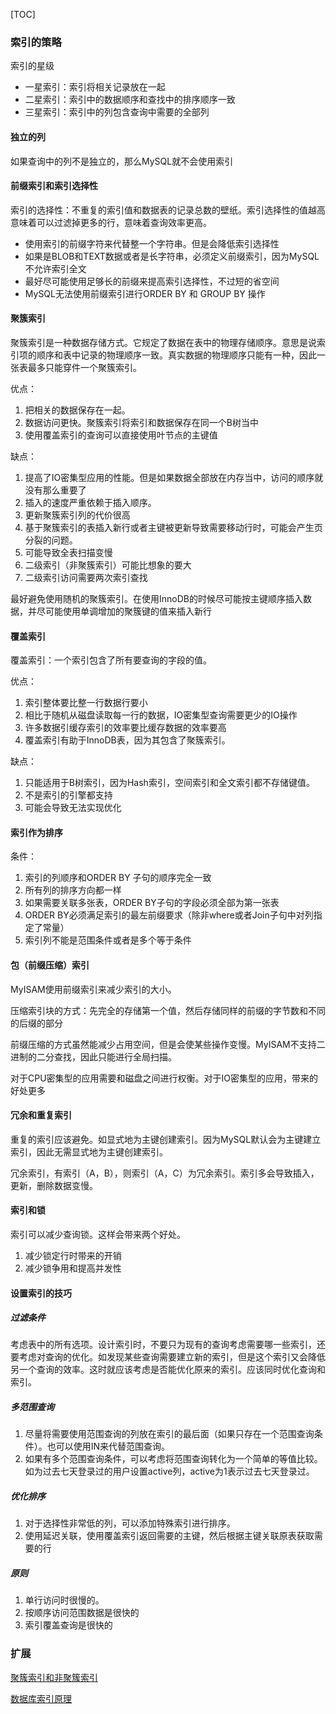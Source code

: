 [TOC]

### 索引的策略

索引的星级

- 一星索引：索引将相关记录放在一起
- 二星索引：索引中的数据顺序和查找中的排序顺序一致
- 三星索引：索引中的列包含查询中需要的全部列

#### 独立的列

如果查询中的列不是独立的，那么MySQL就不会使用索引

#### 前缀索引和索引选择性

索引的选择性：不重复的索引值和数据表的记录总数的壁纸。索引选择性的值越高意味着可以过滤掉更多的行，意味着查询效率更高。

- 使用索引的前缀字符来代替整一个字符串。但是会降低索引选择性
- 如果是BLOB和TEXT数据或者是长字符串，必须定义前缀索引，因为MySQL不允许索引全文
- 最好尽可能使用足够长的前缀来提高索引选择性，不过短的省空间
- MySQL无法使用前缀索引进行ORDER BY 和 GROUP BY 操作 

#### 聚簇索引

聚簇索引是一种数据存储方式。它规定了数据在表中的物理存储顺序。意思是说索引项的顺序和表中记录的物理顺序一致。真实数据的物理顺序只能有一种，因此一张表最多只能穿件一个聚簇索引。

优点：

1. 把相关的数据保存在一起。
2. 数据访问更快。聚簇索引将索引和数据保存在同一个B树当中
3. 使用覆盖索引的查询可以直接使用叶节点的主键值

缺点：

1. 提高了IO密集型应用的性能。但是如果数据全部放在内存当中，访问的顺序就没有那么重要了
2. 插入的速度严重依赖于插入顺序。
3. 更新聚簇索引列的代价很高
4. 基于聚簇索引的表插入新行或者主键被更新导致需要移动行时，可能会产生页分裂的问题。
5. 可能导致全表扫描变慢
6. 二级索引（非聚簇索引）可能比想象的要大
7. 二级索引访问需要两次索引查找

最好避免使用随机的聚簇索引。在使用InnoDB的时候尽可能按主键顺序插入数据，并尽可能使用单调增加的聚簇键的值来插入新行

#### 覆盖索引

覆盖索引：一个索引包含了所有要查询的字段的值。

优点：

1. 索引整体要比整一行数据行要小
2. 相比于随机从磁盘读取每一行的数据，IO密集型查询需要更少的IO操作
3. 许多数据引缓存索引的效率要比缓存数据的效率要高
4. 覆盖索引有助于InnoDB表，因为其包含了聚簇索引。

缺点：

1. 只能适用于B树索引，因为Hash索引，空间索引和全文索引都不存储键值。
2. 不是索引的引擎都支持
3. 可能会导致无法实现优化

#### 索引作为排序

条件：

1. 索引的列顺序和ORDER BY 子句的顺序完全一致
2. 所有列的排序方向都一样
3. 如果需要关联多张表，ORDER BY子句的字段必须全部为第一张表
4. ORDER BY必须满足索引的最左前缀要求（除非where或者Join子句中对列指定了常量）
5. 索引列不能是范围条件或者是多个等于条件

#### 包（前缀压缩）索引

MyISAM使用前缀索引来减少索引的大小。

压缩索引块的方式：先完全的存储第一个值，然后存储同样的前缀的字节数和不同的后缀的部分

前缀压缩的方式虽然能减少占用空间，但是会使某些操作变慢。MyISAM不支持二进制的二分查找，因此只能进行全局扫描。

对于CPU密集型的应用需要和磁盘之间进行权衡。对于IO密集型的应用，带来的好处更多

#### 冗余和重复索引

重复的索引应该避免。如显式地为主键创建索引。因为MySQL默认会为主键建立索引，因此无需显式地为主键创建索引。

冗余索引，有索引（A，B），则索引（A，C）为冗余索引。索引多会导致插入，更新，删除数据变慢。

#### 索引和锁

索引可以减少查询锁。这样会带来两个好处。

1. 减少锁定行时带来的开销
2. 减少锁争用和提高并发性

#### 设置索引的技巧

##### 过滤条件

考虑表中的所有选项。设计索引时，不要只为现有的查询考虑需要哪一些索引，还要考虑对查询的优化。如发现某些查询需要建立新的索引，但是这个索引又会降低另一个查询的效率。这时就应该考虑是否能优化原来的索引。应该同时优化查询和索引。

##### 多范围查询

1. 尽量将需要使用范围查询的列放在索引的最后面（如果只存在一个范围查询条件）。也可以使用IN来代替范围查询。
2. 如果有多个范围查询条件，可以考虑将范围查询转化为一个简单的等值比较。如为过去七天登录过的用户设置active列，active为1表示过去七天登录过。

##### 优化排序

1. 对于选择性非常低的列，可以添加特殊索引进行排序。
2. 使用延迟关联，使用覆盖索引返回需要的主键，然后根据主键关联原表获取需要的行

##### 原则

1. 单行访问时很慢的。
2. 按顺序访问范围数据是很快的
3. 索引覆盖查询是很快的

### 扩展

[聚簇索引和非聚簇索引](https://www.cnblogs.com/qlqwjy/p/7770580.html)

[数据库索引原理](https://www.cnblogs.com/aspwebchh/p/6652855.html)